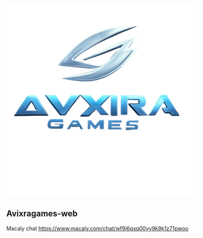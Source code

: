 <p align="center">
  <img src="avixiragames.png"/>
</p>

## Avixragames-web
Macaly chat https://www.macaly.com/chat/wf9i6qxq00yy9k9k1z71pwoo
